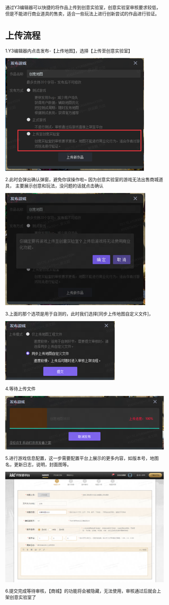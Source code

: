 通过Y3编辑器可以快捷的将作品上传到创意实验室，创意实验室审核要求较低，但是不能进行商业道具的售卖，适合一些玩法上进行创新尝试的作品进行验证。
# 上传流程
1.Y3编辑器内点击发布-【上传地图】，选择【上传至创意实验室】


![UTL1](./pic/UTL1.jpg)


2.此时会弹出确认弹窗，避免你误操作啦~ 因为创意实验室的游戏无法出售商城道具，
主要展示创意和玩法，没问题的话就点击确认


![UTL2](./pic/UTL2.jpg)


3.上面的那个选项是用于自测的，此时我们选择[同步上传地图自定义文件]，


![UTL3](./pic/UTL3.jpg)


4.等待上传文件


![UTL4](./pic/UTL4.jpg)


5.进行游戏信息配置，这一步需要配置平台上展示的更多内容，如版本号，地图名，更新日志，说明，封面图等。


![UTL5](./pic/UTL5.jpg)


6.提交完成等待审核，【商城】的功能将会被隐藏，无法使用，审核通过后就会上架创意实验室了